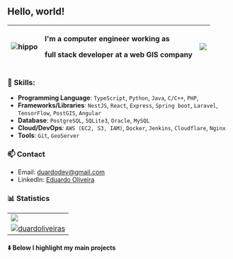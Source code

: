## Hello, world!

| ![hippo](https://media2.giphy.com/media/v1.Y2lkPTc5MGI3NjExOXllMGVhbmt3Y2FzcWk4aHFxYmEwZ2Y2Zmt5eGE4cjBzNXZocW85MiZlcD12MV9pbnRlcm5hbF9naWZfYnlfaWQmY3Q9Zw/QNagS57sbUws8/giphy.webp) | <p align="left">I'm a computer engineer working as </p> <p align="left">  full stack developer at a web GIS company </p> | <img src="https://github-profile-summary-cards.vercel.app/api/cards/repos-per-language?username=duardoliveiras&theme=github_dark&exclude=Jupyter%20Notebook" />
|---|---|---|

### 💼 Skills:

- **Programming Language**: `TypeScript`, `Python`, `Java`, `C/C++`, `PHP`, 
- **Frameworks/Libraries**: `NestJS`, `React`, `Express`, `Spring boot`, `Laravel`, `TensorFlow`, `PostGIS`, `Angular`
- **Database**: `PostgreSQL`, `SQLite3`, `Oracle`, `MySQL`
- **Cloud/DevOps**: `AWS (EC2, S3, IAM)`, `Docker`, `Jenkins`, `Cloudflare`, `Nginx`
- **Tools**: `Git`, `GeoServer`

### 📫 Contact
- Email: duardodev@gmail.com
- LinkedIn: [Eduardo Oliveira](https://www.linkedin.com/in/duardooliveiras/)

### 📊 Statistics

<!--

-->

<table>
   <tr>
      <td>
         <a href="https://github.com/vn7n24fzkq/github-profile-summary-cards?tab=readme-ov-file">
            <img src="https://github-profile-summary-cards.vercel.app/api/cards/profile-details?username=duardoliveiras&theme=github_dark" />
         </a>
      </td>
   </tr>
   <tr align="center">
      <td>
         <a href="https://github.com/DenverCoder1/github-readme-streak-stats">
            <img src="https://github-readme-streak-stats-eight.vercel.app/?user=duardoliveiras&theme=gotham&card_height=170&card_width=480" alt="duardoliveiras" />
         </a> 
      </td>
   </tr>
</table>

#### ⬇️ Below I highlight my main projects

